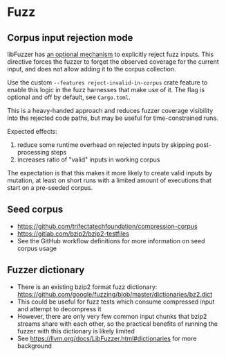# Fuzz

## Corpus input rejection mode

libFuzzer has [an optional mechanism](https://llvm.org/docs/LibFuzzer.html#rejecting-unwanted-inputs) to explicitly reject fuzz inputs.
This directive forces the fuzzer to forget the observed coverage for the current input, and does not allow adding it to the corpus collection.


Use the custom `--features reject-invalid-in-corpus` crate feature to enable this logic in the fuzz harnesses that make use of it. The flag is optional and off by default, see `Cargo.toml`.

This is a heavy-handed approach and reduces fuzzer coverage visibility into the rejected code paths, 
but may be useful for time-constrained runs.

Expected effects:
1. reduce some runtime overhead on rejected inputs by skipping post-processing steps
2. increases ratio of "valid" inputs in working corpus

The expectation is that this makes it more likely to create valid inputs by mutation, 
at least on short runs with a limited amount of executions that start on a pre-seeded corpus.

## Seed corpus

* https://github.com/trifectatechfoundation/compression-corpus
* https://gitlab.com/bzip2/bzip2-testfiles
* See the GitHub workflow definitions for more information on seed corpus usage

## Fuzzer dictionary

* There is an existing bzip2 format fuzz dictionary: https://github.com/google/fuzzing/blob/master/dictionaries/bz2.dict
* This could be useful for fuzz tests which consume compressed input and attempt to decompress it
* However, there are only very few common input chunks that bzip2 streams share with each other, so the practical benefits of running the fuzzer with this dictionary is likely limited
* See https://llvm.org/docs/LibFuzzer.html#dictionaries for more background